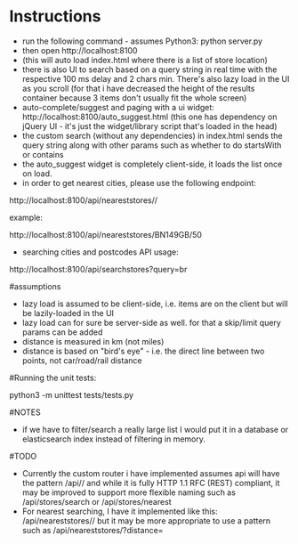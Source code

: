 # Instructions
- run the following command - assumes Python3:
python server.py
- then open http://localhost:8100
- (this will auto load index.html where there is a list of store location)
- there is also UI to search based on a query string in real time with the respective 100 ms delay and 2 chars min. There's also lazy load in the UI as you scroll (for that i have decreased the height of the results container because 3 items don't usually fit the whole screen)
- auto-complete/suggest and paging with a ui widget:
http://localhost:8100/auto_suggest.html
(this one has dependency on jQuery UI - it's just the widget/library script that's loaded in the head)
- the custom search (without any dependencies) in index.html sends the query string along with other params such as whether to do startsWith or contains
- the auto_suggest widget is completely client-side, it loads the list once on load.
- in order to get nearest cities, please use the following endpoint:

http://localhost:8100/api/neareststores/<uk postcode>/<distance in km>

example:

http://localhost:8100/api/neareststores/BN149GB/50

- searching cities and postcodes API usage:

http://localhost:8100/api/searchstores?query=br

#assumptions
 - lazy load is assumed to be client-side, i.e. items are on the client but will be lazily-loaded in the UI
 - lazy load can for sure be server-side as well. for that a skip/limit query params can be added
 - distance is measured in km (not miles)
 - distance is based on "bird's eye" - i.e. the direct line between two points, not car/road/rail distance

 #Running the unit tests: 

 python3 -m unittest tests/tests.py

#NOTES
- if we have to filter/search a really large list I would put it in a database or elasticsearch index instead of filtering in memory.

#TODO
- Currently the custom router i have implemented assumes api will have the pattern /api/<endpoint name>/<extra params> and while it is fully HTTP 1.1 RFC (REST) compliant, it may be improved to support more flexible naming such as /api/stores/search or /api/stores/nearest
- For nearest searching, I have it implemented like this: /api/neareststores/<postcode>/<distance> but it may be more appropriate to use a pattern such as /api/neareststores/<postcode>?distance=<distance>